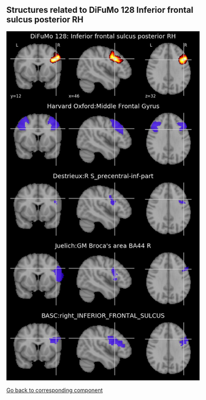 


## Structures related to DiFuMo 128 Inferior frontal sulcus posterior RH

![104](104.jpg "Structures related to DiFuMo 128 Inferior frontal sulcus posterior RH")

[Go back to corresponding component](https://parietal-inria.github.io/DiFuMo/128/html/104.html)
